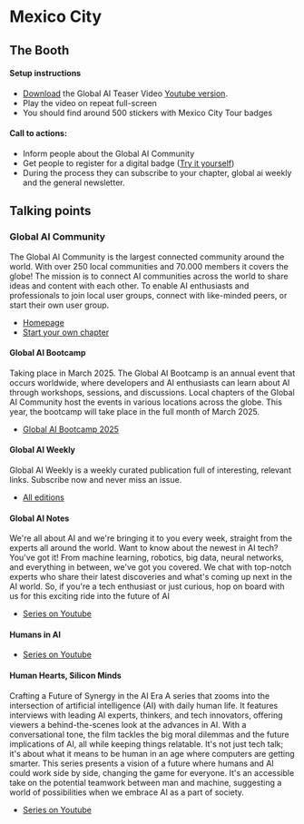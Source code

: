 # Mexico City


## The Booth

#### Setup instructions
- [Download](https://globalaidata.blob.core.windows.net/downloads/global-ai-community.mp4) the Global AI Teaser Video [Youtube version](https://www.youtube.com/watch?v=YNvVIeVfpIA).
- Play the video on repeat full-screen
- You should find around 500 stickers with Mexico City Tour badges

#### Call to actions:
- Inform people about the Global AI Community
- Get people to register for a digital badge ([Try it yourself](https://gaic.io/badge-mexico/))
- During the process they can subscribe to your chapter, global ai weekly and the general newsletter.




## Talking points

### Global AI Community
The Global AI Community is the largest connected community around the world. With over 250 local communities and 70.000 members it covers the globe!
The mission is to connect AI communities across the world to share ideas and content with each other. To enable AI enthusiasts and professionals to join local user groups, connect with like-minded peers, or start their own user group.
- [Homepage](https://globalai.community)
- [Start your own chapter](https://globalai.community/about/start-a-chapter/)

#### Global AI Bootcamp
Taking place in March 2025. The Global AI Bootcamp is an annual event that occurs worldwide, where developers and AI enthusiasts can learn about AI through workshops, sessions, and discussions. Local chapters of the Global AI Community host the events in various locations across the globe. This year, the bootcamp will take place in the full month of March 2025.

- [Global AI Bootcamp 2025](https://globalai.community/events/global-ai-bootcamp-2025/)

#### Global AI Weekly
Global AI Weekly is a weekly curated publication full of interesting, relevant links. Subscribe now and never miss an issue.
- [All editions](https://weekly.globalai.community)

#### Global AI Notes
We're all about AI and we're bringing it to you every week, straight from the experts all around the world. Want to know about the newest in AI tech? You've got it! From machine learning, robotics, big data, neural networks, and everything in between, we've got you covered. We chat with top-notch experts who share their latest discoveries and what's coming up next in the AI world. So, if you're a tech enthusiast or just curious, hop on board with us for this exciting ride into the future of AI
- [Series on Youtube](https://www.youtube.com/playlist?list=PLMjtoLHNjR0sjqOFUpp0fhQwG-j861XEI)

#### Humans in AI

- [Series on Youtube](https://www.youtube.com/playlist?list=PLMjtoLHNjR0t-nm05BE7zmCzpq21FEK-p)

#### Human Hearts, Silicon Minds
Crafting a Future of Synergy in the AI Era
A series that zooms into the intersection of artificial intelligence (AI) with daily human life. It features interviews with leading AI experts, thinkers, and tech innovators, offering viewers a behind-the-scenes look at the advances in AI.
With a conversational tone, the film tackles the big moral dilemmas and the future implications of AI, all while keeping things relatable. It's not just tech talk; it's about what it means to be human in an age where computers are getting smarter.
This series presents a vision of a future where humans and AI could work side by side, changing the game for everyone. It's an accessible take on the potential teamwork between man and machine, suggesting a world of possibilities when we embrace AI as a part of society.
- [Series on Youtube](https://www.youtube.com/playlist?list=PLMjtoLHNjR0soijKBO5Z0mPh8VbNcwZGQ)
